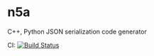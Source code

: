 # n5a
C++, Python JSON serialization code generator

CI:
[![Build Status](https://travis-ci.org/sschaetz/n5a.svg?branch=master)](https://travis-ci.org/sschaetz/n5a)